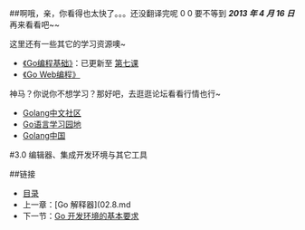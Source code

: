 ##啊哦，亲，你看得也太快了。。。还没翻译完呢 0 0
要不等到 ***2013 年 4 月 16 日*** 再来看看吧~~

这里还有一些其它的学习资源噢~

 - [《Go编程基础》](https://github.com/Unknwon/go-fundamental-programming)：已更新至 [第七课](https://github.com/Unknwon/go-fundamental-programming/blob/master/lecture6/lecture6.md) 
 - [《Go Web编程》](https://github.com/astaxie/build-web-application-with-golang)

神马？你说你不想学习？那好吧，去逛逛论坛看看行情也行~

- [Golang中文社区](http://bbs.mygolang.com/forum.php)
- [Go语言学习园地](http://studygolang.com/)
- [Golang中国](http://golang.tc)

#3.0 编辑器、集成开发环境与其它工具


##链接
- [目录](directory.md)
- 上一章：[Go 解释器](02.8.md
- 下一节：[Go 开发环境的基本要求](03.1.md)